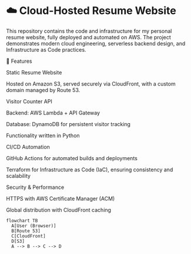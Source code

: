 # ☁️ Cloud-Hosted Resume Website

This repository contains the code and infrastructure for my personal resume website, fully deployed and automated on AWS. The project demonstrates modern cloud engineering, serverless backend design, and Infrastructure as Code practices.


🚀 Features

Static Resume Website

Hosted on Amazon S3, served securely via CloudFront, with a custom domain managed by Route 53.

Visitor Counter API

Backend: AWS Lambda + API Gateway

Database: DynamoDB for persistent visitor tracking

Functionality written in Python

CI/CD Automation

GitHub Actions for automated builds and deployments

Terraform for Infrastructure as Code (IaC), ensuring consistency and scalability

Security & Performance

HTTPS with AWS Certificate Manager (ACM)

Global distribution with CloudFront caching

```mermaid
flowchart TB
  A[User (Browser)]
  B[Route 53]
  C[CloudFront]
  D[S3]
  A --> B --> C --> D
